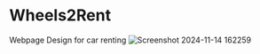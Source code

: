 # Wheels2Rent
Webpage Design for car renting
![Screenshot 2024-11-14 162259](https://github.com/user-attachments/assets/07e4ae49-ec19-49c7-9187-b83275879ed6)
